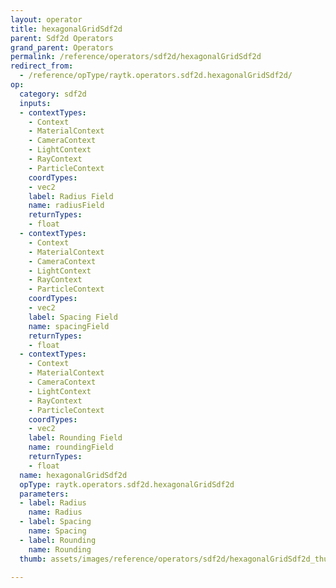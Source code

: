 ```yaml
---
layout: operator
title: hexagonalGridSdf2d
parent: Sdf2d Operators
grand_parent: Operators
permalink: /reference/operators/sdf2d/hexagonalGridSdf2d
redirect_from:
  - /reference/opType/raytk.operators.sdf2d.hexagonalGridSdf2d/
op:
  category: sdf2d
  inputs:
  - contextTypes:
    - Context
    - MaterialContext
    - CameraContext
    - LightContext
    - RayContext
    - ParticleContext
    coordTypes:
    - vec2
    label: Radius Field
    name: radiusField
    returnTypes:
    - float
  - contextTypes:
    - Context
    - MaterialContext
    - CameraContext
    - LightContext
    - RayContext
    - ParticleContext
    coordTypes:
    - vec2
    label: Spacing Field
    name: spacingField
    returnTypes:
    - float
  - contextTypes:
    - Context
    - MaterialContext
    - CameraContext
    - LightContext
    - RayContext
    - ParticleContext
    coordTypes:
    - vec2
    label: Rounding Field
    name: roundingField
    returnTypes:
    - float
  name: hexagonalGridSdf2d
  opType: raytk.operators.sdf2d.hexagonalGridSdf2d
  parameters:
  - label: Radius
    name: Radius
  - label: Spacing
    name: Spacing
  - label: Rounding
    name: Rounding
  thumb: assets/images/reference/operators/sdf2d/hexagonalGridSdf2d_thumb.png

---
```

